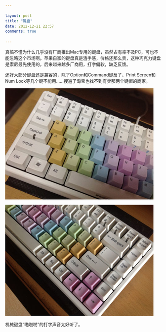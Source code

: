 ```yaml
---

layout: post
title: "键盘"
date: 2012-12-21 22:57
comments: true

---
```

真搞不懂为什么几乎没有厂商推出Mac专用的键盘，虽然占有率不及PC，可也不能忽略这个市场啊。苹果自家的键盘真是渣手感，价格还那么贵，这种巧克力键盘是索尼最先使用的，后来越来越多厂商用，打字偏软，缺乏反馈。

还好大部分键盘还是兼容的，除了Option和Command键反了、Print Screen和Num Lock等几个键不能用……搜遍了淘宝也找不到有卖那两个键帽的商家。

![Keyboard](/media/pic/keyboard_89.jpg)

![Keyboard](/media/pic/keyboard_91.jpg)

机械键盘“啪啪啪”的打字声音太好听了。